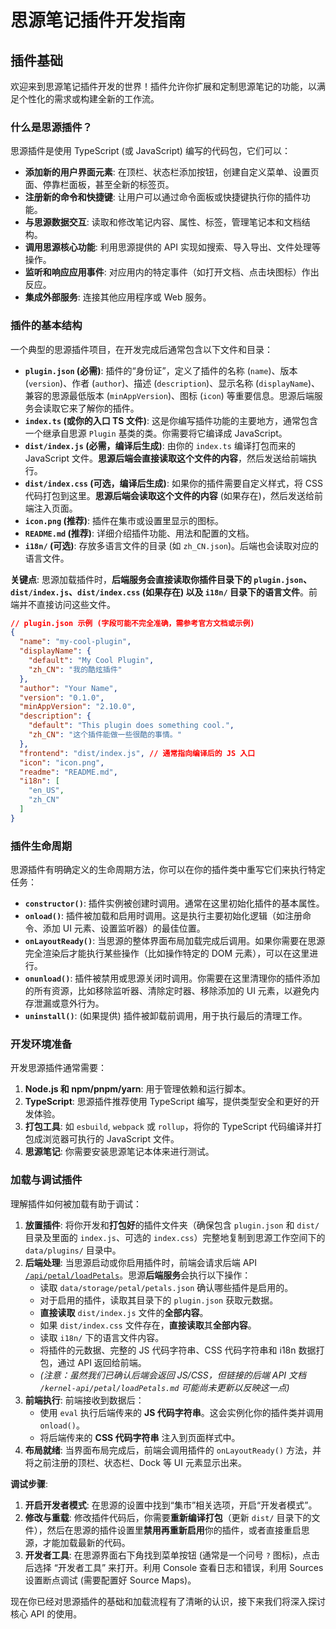 # 思源笔记插件开发指南

## 插件基础

欢迎来到思源笔记插件开发的世界！插件允许你扩展和定制思源笔记的功能，以满足个性化的需求或构建全新的工作流。

### 什么是思源插件？

思源插件是使用 TypeScript (或 JavaScript) 编写的代码包，它们可以：

*   **添加新的用户界面元素**: 在顶栏、状态栏添加按钮，创建自定义菜单、设置页面、停靠栏面板，甚至全新的标签页。
*   **注册新的命令和快捷键**: 让用户可以通过命令面板或快捷键执行你的插件功能。
*   **与思源数据交互**: 读取和修改笔记内容、属性、标签，管理笔记本和文档结构。
*   **调用思源核心功能**: 利用思源提供的 API 实现如搜索、导入导出、文件处理等操作。
*   **监听和响应应用事件**: 对应用内的特定事件（如打开文档、点击块图标）作出反应。
*   **集成外部服务**: 连接其他应用程序或 Web 服务。

### 插件的基本结构

一个典型的思源插件项目，在开发完成后通常包含以下文件和目录：

*   **`plugin.json` (必需)**: 插件的“身份证”，定义了插件的名称 (`name`)、版本 (`version`)、作者 (`author`)、描述 (`description`)、显示名称 (`displayName`)、兼容的思源最低版本 (`minAppVersion`)、图标 (`icon`) 等重要信息。思源后端服务会读取它来了解你的插件。
*   **`index.ts` (或你的入口 TS 文件)**: 这是你编写插件功能的主要地方，通常包含一个继承自思源 `Plugin` 基类的类。你需要将它编译成 JavaScript。
*   **`dist/index.js` (必需，编译后生成)**: 由你的 `index.ts` 编译打包而来的 JavaScript 文件。**思源后端会直接读取这个文件的内容**，然后发送给前端执行。
*   **`dist/index.css` (可选，编译后生成)**: 如果你的插件需要自定义样式，将 CSS 代码打包到这里。**思源后端会读取这个文件的内容** (如果存在)，然后发送给前端注入页面。
*   **`icon.png` (推荐)**: 插件在集市或设置里显示的图标。
*   **`README.md` (推荐)**: 详细介绍插件功能、用法和配置的文档。
*   **`i18n/` (可选)**: 存放多语言文件的目录 (如 `zh_CN.json`)。后端也会读取对应的语言文件。

**关键点**: 思源加载插件时，**后端服务会直接读取你插件目录下的 `plugin.json`、`dist/index.js`、`dist/index.css` (如果存在) 以及 `i18n/` 目录下的语言文件**。前端并不直接访问这些文件。

```json
// plugin.json 示例 (字段可能不完全准确，需参考官方文档或示例)
{
  "name": "my-cool-plugin",
  "displayName": {
    "default": "My Cool Plugin",
    "zh_CN": "我的酷炫插件"
  },
  "author": "Your Name",
  "version": "0.1.0",
  "minAppVersion": "2.10.0",
  "description": {
    "default": "This plugin does something cool.",
    "zh_CN": "这个插件能做一些很酷的事情。"
  },
  "frontend": "dist/index.js", // 通常指向编译后的 JS 入口
  "icon": "icon.png",
  "readme": "README.md",
  "i18n": [
    "en_US",
    "zh_CN"
  ]
}
```

### 插件生命周期

思源插件有明确定义的生命周期方法，你可以在你的插件类中重写它们来执行特定任务：

*   **`constructor()`**: 插件实例被创建时调用。通常在这里初始化插件的基本属性。
*   **`onload()`**: 插件被加载和启用时调用。这是执行主要初始化逻辑（如注册命令、添加 UI 元素、设置监听器）的最佳位置。
*   **`onLayoutReady()`**: 当思源的整体界面布局加载完成后调用。如果你需要在思源完全渲染后才能执行某些操作（比如操作特定的 DOM 元素），可以在这里进行。
*   **`onunload()`**: 插件被禁用或思源关闭时调用。你需要在这里清理你的插件添加的所有资源，比如移除监听器、清除定时器、移除添加的 UI 元素，以避免内存泄漏或意外行为。
*   **`uninstall()`**: (如果提供) 插件被卸载前调用，用于执行最后的清理工作。

### 开发环境准备

开发思源插件通常需要：

1.  **Node.js 和 npm/pnpm/yarn**: 用于管理依赖和运行脚本。
2.  **TypeScript**: 思源插件推荐使用 TypeScript 编写，提供类型安全和更好的开发体验。
3.  **打包工具**: 如 `esbuild`, `webpack` 或 `rollup`，将你的 TypeScript 代码编译并打包成浏览器可执行的 JavaScript 文件。
4.  **思源笔记**: 你需要安装思源笔记本体来进行测试。

### 加载与调试插件

理解插件如何被加载有助于调试：

1.  **放置插件**: 将你开发和**打包好**的插件文件夹（确保包含 `plugin.json` 和 `dist/` 目录及里面的 `index.js`、可选的 `index.css`）完整地复制到思源工作空间下的 `data/plugins/` 目录中。
2.  **后端处理**: 当思源启动或你启用插件时，前端会请求后端 API [`/api/petal/loadPetals`](../kernel-api/petal/loadPetals.md)。思源**后端服务**会执行以下操作：
    *   读取 `data/storage/petal/petals.json` 确认哪些插件是启用的。
    *   对于启用的插件，读取其目录下的 `plugin.json` 获取元数据。
    *   **直接读取** `dist/index.js` 文件的**全部内容**。
    *   如果 `dist/index.css` 文件存在，**直接读取**其**全部内容**。
    *   读取 `i18n/` 下的语言文件内容。
    *   将插件的元数据、完整的 JS 代码字符串、CSS 代码字符串和 i18n 数据打包，通过 API 返回给前端。
    *   *(注意：虽然我们已确认后端会返回 JS/CSS，但链接的后端 API 文档 `/kernel-api/petal/loadPetals.md` 可能尚未更新以反映这一点)*
3.  **前端执行**: 前端接收到数据后：
    *   使用 `eval` 执行后端传来的 **JS 代码字符串**。这会实例化你的插件类并调用 `onload()`。
    *   将后端传来的 **CSS 代码字符串** 注入到页面样式中。
4.  **布局就绪**: 当界面布局完成后，前端会调用插件的 `onLayoutReady()` 方法，并将之前注册的顶栏、状态栏、Dock 等 UI 元素显示出来。

**调试步骤**:

1.  **开启开发者模式**: 在思源的设置中找到“集市”相关选项，开启“开发者模式”。
2.  **修改与重载**: 修改插件代码后，你需要**重新编译打包**（更新 `dist/` 目录下的文件），然后在思源的插件设置里**禁用再重新启用**你的插件，或者直接重启思源，才能加载最新的代码。
3.  **开发者工具**: 在思源界面右下角找到菜单按钮 (通常是一个问号 `?` 图标)，点击后选择 “开发者工具” 来打开。利用 Console 查看日志和错误，利用 Sources 设置断点调试 (需要配置好 Source Maps)。

现在你已经对思源插件的基础和加载流程有了清晰的认识，接下来我们将深入探讨核心 API 的使用。 